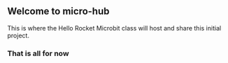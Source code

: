 ## Welcome to micro-hub

This is where the Hello Rocket Microbit class will host and share this initial project.

### That is all for now
